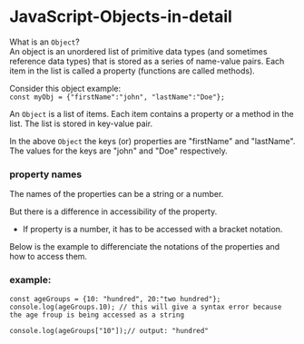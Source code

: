 # JavaScript-Objects-in-detail

What is an `Object`?<br/>
An object is an unordered list of primitive data types (and sometimes reference data types) that is stored as a series of name-value pairs. Each item in the list is called a property (functions are called methods).

Consider this object example:<br/>
`const myObj = {"firstName":"john", "lastName":"Doe"};`

An `Object` is a list of items. Each item contains a property or a method in the list.
The list is stored in key-value pair.

In the above `Object` the keys (or) properties are "firstName" and "lastName".
The values for the keys are "john" and "Doe" respectively.

### property names

The names of the properties can be a string or a number.

But there is a difference in accessibility of the property.

 * If property is a number, it has to be accessed with a bracket notation.

Below is the example to differenciate the notations of the properties and how to access them.

### example:
  
`const ageGroups = {10: "hundred", 20:"two hundred"};`<br/>
`console.log(ageGroups.10); // this will give a syntax error because the age froup is being accessed as a string`<br/>

`console.log(ageGroups["10"]);// output: "hundred"`

